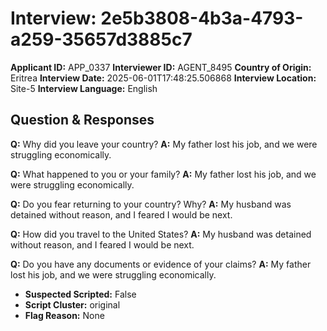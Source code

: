 # Interview: 2e5b3808-4b3a-4793-a259-35657d3885c7
**Applicant ID:** APP_0337
**Interviewer ID:** AGENT_8495
**Country of Origin:** Eritrea
**Interview Date:** 2025-06-01T17:48:25.506868
**Interview Location:** Site-5
**Interview Language:** English

## Question & Responses

**Q:** Why did you leave your country?
**A:** My father lost his job, and we were struggling economically.

**Q:** What happened to you or your family?
**A:** My father lost his job, and we were struggling economically.

**Q:** Do you fear returning to your country? Why?
**A:** My husband was detained without reason, and I feared I would be next.

**Q:** How did you travel to the United States?
**A:** My husband was detained without reason, and I feared I would be next.

**Q:** Do you have any documents or evidence of your claims?
**A:** My father lost his job, and we were struggling economically.

- **Suspected Scripted:** False
- **Script Cluster:** original
- **Flag Reason:** None